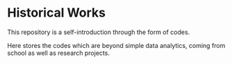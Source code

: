 # Historical Works
This repository is a self-introduction through the form of codes.

Here stores the codes which are beyond simple data analytics, coming from school as well as research projects.
